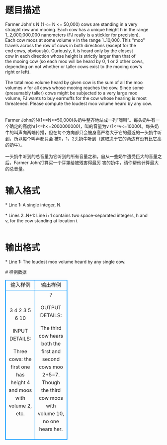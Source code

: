 # 

 
 # 题目描述 
<p>
Farmer John's N (1 <= N <= 50,000) cows are standing in a very<br>straight row and mooing. Each cow has a unique height h in the range<br>1..2,000,000,000 nanometers (FJ really is a stickler for precision).<br>Each cow moos at some volume v in the range 1..10,000. This "moo"<br>travels across the row of cows in both directions (except for the<br>end cows, obviously). Curiously, it is heard only by the closest<br>cow in each direction whose height is strictly larger than that of<br>the mooing cow (so each moo will be heard by 0, 1 or 2 other cows,<br>depending on not whether or taller cows exist to the mooing cow's<br>right or left).<br><br>The total moo volume heard by given cow is the sum of all the moo<br>volumes v for all cows whose mooing reaches the cow. Since some<br>(presumably taller) cows might be subjected to a very large moo<br>volume, FJ wants to buy earmuffs for the cow whose hearing is most<br>threatened. Please compute the loudest moo volume heard by any cow.<br><br><br>Farmer John的N(1<=N<=50,000)头奶牛整齐地站成一列“嚎叫”。每头奶牛有一个确定的高度h(1<=h<=2000000000)，叫的音量为v (1<=v<=10000)。每头奶牛的叫声向两端传播，但在每个方向都只会被身高严格大于它的最近的一头奶牛听到，所以每个叫声都只会 被0，1，2头奶牛听到（这取决于它的两边有没有比它高的奶牛）。<br><br>一头奶牛听到的总音量为它听到的所有音量之和。自从一些奶牛遭受巨大的音量之后，Farmer John打算买一个耳罩给被残害得最厉 害的奶牛，请你帮他计算最大的总音量。<br></p> 

 
 # 输入格式 
<p>
* Line 1: A single integer, N.<br><br>* Lines 2..N+1: Line i+1 contains two space-separated integers, h and<br>        v, for the cow standing at location i.<br><br></p> 

 
 # 输出格式 
<p>
* Line 1: The loudest moo volume heard by any single cow.<br></p> 
# 样例数据
<style>
        table,table tr th, table tr td { border:1px solid #0094ff; }
        table { width: 200px; min-height: 25px; line-height: 25px; text-align: center; border-collapse: collapse;}   
    </style>
<table>
	<tr>
		<td>输入样例</td>
		<td>输出样例</td>
	</tr>
<tr><td>3
4 2
3 5
6 10

INPUT DETAILS:

Three cows: the first one has height 4 and moos with volume 2, etc.
</td><td>7

OUTPUT DETAILS:

The third cow hears both the first and second cows moo 2+5=7.  Though the
third cow moos with volume 10, no one hears her.</td></tr></table>
